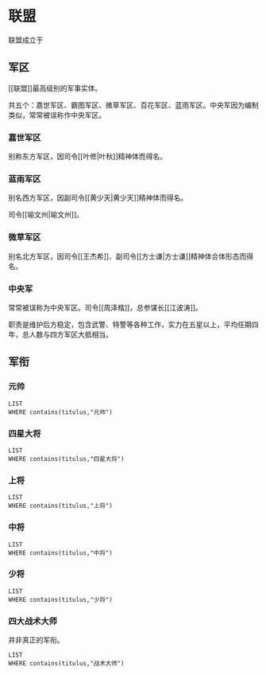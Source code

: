 # 联盟

联盟成立于

## 军区

[[联盟]]最高级别的军事实体。

共五个：嘉世军区、霸图军区、微草军区、百花军区、蓝雨军区。中央军因为编制类似，常常被误称作中央军区。

### 嘉世军区

别称东方军区，因司令[[叶修|叶秋]]精神体而得名。

### 蓝雨军区

别名西方军区，因副司令[[黄少天|黄少天]]精神体而得名。

司令[[喻文州|喻文州]]。

### 微草军区

别名北方军区，因司令[[王杰希]]、副司令[[方士谦|方士谦]]精神体合体形态而得名。

### 中央军

常常被误称为中央军区。司令[[周泽楷]]，总参谋长[[江波涛]]。

职责是维护后方稳定，包含武警、特警等各种工作，实力在五星以上，平均任期四年，总人数与四方军区大抵相当。

## 军衔

### 元帅

```dataview
LIST
WHERE contains(titulus,"元帅")
```

### 四星大将

```dataview
LIST
WHERE contains(titulus,"四星大将")
```

### 上将

```dataview
LIST
WHERE contains(titulus,"上将")
```

### 中将

```dataview
LIST
WHERE contains(titulus,"中将")
```

### 少将

```dataview
LIST
WHERE contains(titulus,"少将")
```

### 四大战术大师

并非真正的军衔。

```dataview
LIST
WHERE contains(titulus,"战术大师")
```
